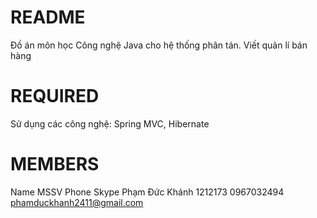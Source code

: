 # README #
Đồ án môn học Công nghệ Java cho hệ thống phân tán. Viết quản lí bán hàng
# REQUIRED
Sử dụng các công nghệ: Spring MVC, Hibernate
# MEMBERS
Name 				MSSV		Phone			Skype
Phạm Đức Khánh	 	1212173 	0967032494		phamduckhanh2411@gmail.com